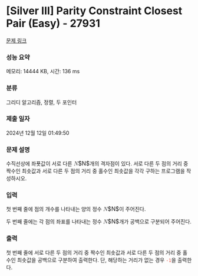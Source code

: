 # [Silver III] Parity Constraint Closest Pair (Easy) - 27931 

[문제 링크](https://www.acmicpc.net/problem/27931) 

### 성능 요약

메모리: 14444 KB, 시간: 136 ms

### 분류

그리디 알고리즘, 정렬, 두 포인터

### 제출 일자

2024년 12월 12일 01:49:50

### 문제 설명

<p>수직선상에 좌푯값이 서로 다른 <mjx-container class="MathJax" jax="CHTML" style="font-size: 109%; position: relative;"><mjx-math class="MJX-TEX" aria-hidden="true"><mjx-mi class="mjx-i"><mjx-c class="mjx-c1D441 TEX-I"></mjx-c></mjx-mi></mjx-math><mjx-assistive-mml unselectable="on" display="inline"><math xmlns="http://www.w3.org/1998/Math/MathML"><mi>N</mi></math></mjx-assistive-mml><span aria-hidden="true" class="no-mathjax mjx-copytext">$N$</span></mjx-container>개의 격자점이 있다. 서로 다른 두 점의 거리 중 짝수인 최솟값과 서로 다른 두 점의 거리 중 홀수인 최솟값을 각각 구하는 프로그램을 작성하시오.</p>

### 입력 

 <p>첫 번째 줄에 점의 개수를 나타내는 양의 정수 <mjx-container class="MathJax" jax="CHTML" style="font-size: 109%; position: relative;"><mjx-math class="MJX-TEX" aria-hidden="true"><mjx-mi class="mjx-i"><mjx-c class="mjx-c1D441 TEX-I"></mjx-c></mjx-mi></mjx-math><mjx-assistive-mml unselectable="on" display="inline"><math xmlns="http://www.w3.org/1998/Math/MathML"><mi>N</mi></math></mjx-assistive-mml><span aria-hidden="true" class="no-mathjax mjx-copytext">$N$</span></mjx-container>이 주어진다.</p>

<p>두 번째 줄에는 각 점의 좌표를 나타내는 정수 <mjx-container class="MathJax" jax="CHTML" style="font-size: 109%; position: relative;"><mjx-math class="MJX-TEX" aria-hidden="true"><mjx-mi class="mjx-i"><mjx-c class="mjx-c1D441 TEX-I"></mjx-c></mjx-mi></mjx-math><mjx-assistive-mml unselectable="on" display="inline"><math xmlns="http://www.w3.org/1998/Math/MathML"><mi>N</mi></math></mjx-assistive-mml><span aria-hidden="true" class="no-mathjax mjx-copytext">$N$</span></mjx-container>개가 공백으로 구분되어 주어진다. </p>

### 출력 

 <p>첫 번째 줄에 서로 다른 두 점의 거리 중 짝수인 최솟값과 서로 다른 두 점의 거리 중 홀수인 최솟값을 공백으로 구분하여 출력한다. 단, 해당하는 거리가 없는 경우 <span style="color:#e74c3c;"><code>-1</code></span>을 출력한다.</p>

